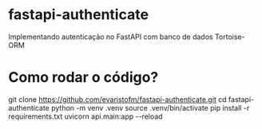 # fastapi-authenticate
Implementando autenticação no FastAPI com banco de dados Tortoise-ORM 

# Como rodar o código?
git clone https://github.com/evaristofm/fastapi-authenticate.git
cd fastapi-authenticate
python -m venv .venv
source .venv/bin/activate
pip install -r requirements.txt
uvicorn api.main:app --reload

